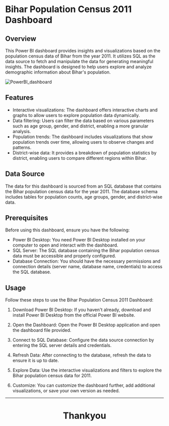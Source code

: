 # Bihar Population Census 2011 Dashboard

## Overview
This Power BI dashboard provides insights and visualizations based on the population census data of Bihar from the year 2011. It utilizes SQL as the data source to fetch and manipulate the data for generating meaningful insights. The dashboard is designed to help users explore and analyze demographic information about Bihar's population.


![PowerBI_dashboard](https://github.com/vishalkumar32/Bihar_Pupulation_Census_2011_Dashboard/assets/111268202/9c540d03-c280-421a-821c-5916784d2f65)



## Features
- Interactive visualizations: The dashboard offers interactive charts and graphs to allow users to explore population data dynamically.
- Data filtering: Users can filter the data based on various parameters such as age group, gender, and district, enabling a more granular analysis.
- Population trends: The dashboard includes visualizations that show population trends over time, allowing users to observe changes and patterns.
- District-wise data: It provides a breakdown of population statistics by district, enabling users to compare different regions within Bihar.

## Data Source
The data for this dashboard is sourced from an SQL database that contains the Bihar population census data for the year 2011. The database schema includes tables for population counts, age groups, gender, and district-wise data.

## Prerequisites
Before using this dashboard, ensure you have the following:

- Power BI Desktop: You need Power BI Desktop installed on your computer to open and interact with the dashboard.
- SQL Server: The SQL database containing the Bihar population census data must be accessible and properly configured.
- Database Connection: You should have the necessary permissions and connection details (server name, database name, credentials) to access the SQL database.

## Usage
Follow these steps to use the Bihar Population Census 2011 Dashboard:

1. Download Power BI Desktop: If you haven't already, download and install Power BI Desktop from the official Power BI website.

2. Open the Dashboard: Open the Power BI Desktop application and open the dashboard file provided.

3. Connect to SQL Database: Configure the data source connection by entering the SQL server details and credentials.

4. Refresh Data: After connecting to the database, refresh the data to ensure it is up to date.

5. Explore Data: Use the interactive visualizations and filters to explore the Bihar population census data for 2011.

6. Customize: You can customize the dashboard further, add additional visualizations, or save your own version as needed.

---

<h1 align="center"> Thankyou </h2>
